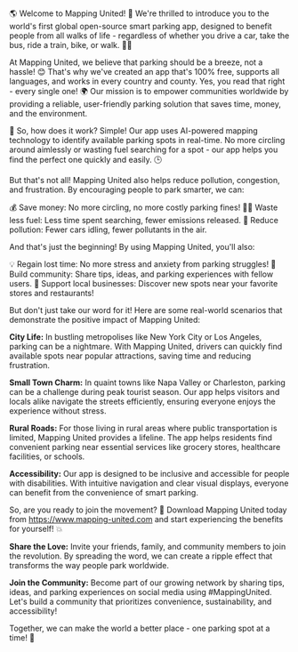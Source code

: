 🌎 Welcome to Mapping United! 🚗 We're thrilled to introduce you to the world's first global open-source smart parking app, designed to benefit people from all walks of life - regardless of whether you drive a car, take the bus, ride a train, bike, or walk. 🏃‍♀️

At Mapping United, we believe that parking should be a breeze, not a hassle! 😊 That's why we've created an app that's 100% free, supports all languages, and works in every country and county. Yes, you read that right - every single one! 🌍 Our mission is to empower communities worldwide by providing a reliable, user-friendly parking solution that saves time, money, and the environment.

🚗 So, how does it work? Simple! Our app uses AI-powered mapping technology to identify available parking spots in real-time. No more circling around aimlessly or wasting fuel searching for a spot - our app helps you find the perfect one quickly and easily. 🕒

But that's not all! Mapping United also helps reduce pollution, congestion, and frustration. By encouraging people to park smarter, we can:

💰 Save money: No more circling, no more costly parking fines!
🏃‍♀️ Waste less fuel: Less time spent searching, fewer emissions released.
🌿 Reduce pollution: Fewer cars idling, fewer pollutants in the air.

And that's just the beginning! By using Mapping United, you'll also:

💡 Regain lost time: No more stress and anxiety from parking struggles!
👥 Build community: Share tips, ideas, and parking experiences with fellow users.
🌟 Support local businesses: Discover new spots near your favorite stores and restaurants!

But don't just take our word for it! Here are some real-world scenarios that demonstrate the positive impact of Mapping United:

**City Life:** In bustling metropolises like New York City or Los Angeles, parking can be a nightmare. With Mapping United, drivers can quickly find available spots near popular attractions, saving time and reducing frustration.

**Small Town Charm:** In quaint towns like Napa Valley or Charleston, parking can be a challenge during peak tourist season. Our app helps visitors and locals alike navigate the streets efficiently, ensuring everyone enjoys the experience without stress.

**Rural Roads:** For those living in rural areas where public transportation is limited, Mapping United provides a lifeline. The app helps residents find convenient parking near essential services like grocery stores, healthcare facilities, or schools.

**Accessibility:** Our app is designed to be inclusive and accessible for people with disabilities. With intuitive navigation and clear visual displays, everyone can benefit from the convenience of smart parking.

So, are you ready to join the movement? 🎉 Download Mapping United today from https://www.mapping-united.com and start experiencing the benefits for yourself! 💥

**Share the Love:** Invite your friends, family, and community members to join the revolution. By spreading the word, we can create a ripple effect that transforms the way people park worldwide.

**Join the Community:** Become part of our growing network by sharing tips, ideas, and parking experiences on social media using #MappingUnited. Let's build a community that prioritizes convenience, sustainability, and accessibility!

Together, we can make the world a better place - one parking spot at a time! 🌟